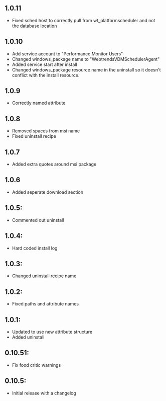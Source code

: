 ## 1.0.11
* Fixed sched host to correctly pull from wt_platformscheduler and not the database location

## 1.0.10
* Add service account to "Performance Monitor Users"
* Changed windows_package name to "WebtrendsVDMSchedulerAgent"
* Added service start after install
* Changed windows_package resource name in the uninstall so it doesn't conflict with the install resource.

## 1.0.9
* Correctly named attribute

## 1.0.8
* Removed spaces from msi name
* Fixed uninstall recipe

## 1.0.7
* Added extra quotes around msi package

## 1.0.6
* Added seperate download section

## 1.0.5: 
* Commented out uninstall

## 1.0.4:
* Hard coded install log

## 1.0.3:
* Changed uninstall recipe name

## 1.0.2:
* Fixed paths and attribute names

## 1.0.1:
* Updated to use new attribute structure
* Added uninstall

## 0.10.51:
* Fix food critic warnings

## 0.10.5:
* Initial release with a changelog
